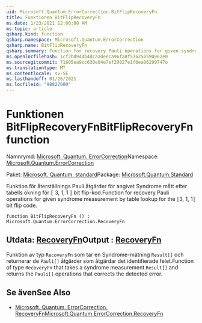 ```yaml
---
uid: Microsoft.Quantum.ErrorCorrection.BitFlipRecoveryFn
title: Funktionen BitFlipRecoveryFn
ms.date: 1/23/2021 12:00:00 AM
ms.topic: article
qsharp.kind: function
qsharp.namespace: Microsoft.Quantum.ErrorCorrection
qsharp.name: BitFlipRecoveryFn
qsharp.summary: Function for recovery Pauli operations for given syndrome measurement by table lookup for the ⟦3, 1, 1⟧ bit flip code.
ms.openlocfilehash: 1cf2bd944b4dcaadeeca96fa0f576250590962e0
ms.sourcegitcommit: 71605ea9cc630e84e7ef29027e1f0ea06299747e
ms.translationtype: MT
ms.contentlocale: sv-SE
ms.lasthandoff: 01/26/2021
ms.locfileid: "98827600"
---
```

# <a name="bitfliprecoveryfn-function"></a><span data-ttu-id="74445-102">Funktionen BitFlipRecoveryFn</span><span class="sxs-lookup"><span data-stu-id="74445-102">BitFlipRecoveryFn function</span></span>

<span data-ttu-id="74445-103">Namnrymd: [Microsoft. Quantum. ErrorCorrection](xref:Microsoft.Quantum.ErrorCorrection)</span><span class="sxs-lookup"><span data-stu-id="74445-103">Namespace: [Microsoft.Quantum.ErrorCorrection](xref:Microsoft.Quantum.ErrorCorrection)</span></span>

<span data-ttu-id="74445-104">Paket: [Microsoft. Quantum. standard](https://nuget.org/packages/Microsoft.Quantum.Standard)</span><span class="sxs-lookup"><span data-stu-id="74445-104">Package: [Microsoft.Quantum.Standard](https://nuget.org/packages/Microsoft.Quantum.Standard)</span></span>


<span data-ttu-id="74445-105">Funktion för återställnings Pauli åtgärder för angivet Syndrome mått efter tabells ökning för ⟦ 3, 1, 1 ⟧ bit flip-kod.</span><span class="sxs-lookup"><span data-stu-id="74445-105">Function for recovery Pauli operations for given syndrome measurement by table lookup for the ⟦3, 1, 1⟧ bit flip code.</span></span>

```qsharp
function BitFlipRecoveryFn () : Microsoft.Quantum.ErrorCorrection.RecoveryFn
```


## <a name="output--recoveryfn"></a><span data-ttu-id="74445-106">Utdata: [RecoveryFn](xref:Microsoft.Quantum.ErrorCorrection.RecoveryFn)</span><span class="sxs-lookup"><span data-stu-id="74445-106">Output : [RecoveryFn](xref:Microsoft.Quantum.ErrorCorrection.RecoveryFn)</span></span>

<span data-ttu-id="74445-107">Funktion av typ `RecoveryFn` som tar en Syndrome-mätning `Result[]` och returnerar de `Pauli[]` åtgärder som åtgärdar det identifierade felet.</span><span class="sxs-lookup"><span data-stu-id="74445-107">Function of type `RecoveryFn` that takes a syndrome measurement `Result[]` and returns the `Pauli[]` operations that corrects the detected error.</span></span>

## <a name="see-also"></a><span data-ttu-id="74445-108">Se även</span><span class="sxs-lookup"><span data-stu-id="74445-108">See Also</span></span>

- [<span data-ttu-id="74445-109">Microsoft. Quantum. ErrorCorrection. RecoveryFn</span><span class="sxs-lookup"><span data-stu-id="74445-109">Microsoft.Quantum.ErrorCorrection.RecoveryFn</span></span>](xref:Microsoft.Quantum.ErrorCorrection.RecoveryFn)